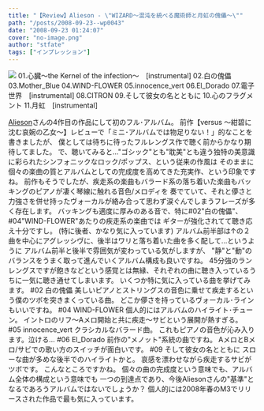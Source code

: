 ```yaml
---
title: "【Review】Alieson - \"WIZARD～混沌を統べる魔術師と月虹の傀儡～\""
path: "/posts/2008-09-23--wp0043"
date: "2008-09-23 01:24:07"
cover: "no-image.png"
author: "stfate"
tags: ["インプレッション"]
---
```



<a href="http://www.alieson.net/" target="_blank"><img src="http://stfate.net/img/alieson_ba04.jpg"  /></a>
01.心臓～the Kernel of the infection～　[instrumental]
02.白の傀儡　
03.Mother_Blue
04.WIND-FLOWER
05.innocence_vert
06.El_Dorado
07.電子世界　[instrumental]
08.CITRON
09.そして彼女の名とともに
10.心のフラグメント
11.月虹　[instrumental]
<br>

<!--more-->
<a href="http://www.alieson.net/" target="_blank">Alieson</a>さんの4作目の作品にして初のフル･アルバム。
前作【versus ～紺碧に沈む哀婉の乙女～】レビューで「ミニ･アルバムでは物足りない！」的なことを書きましたが、
僕としては待ちに待ったフルレングス作で聴く前からかなり期待してました。
で、聴いてみると…"ゴシック"とも"耽美"とも違う独特の美意識に彩られたシンフォニックなロック/ポップス、という従来の作風は
そのままに個々の楽曲の質とアルバムとしての完成度を高めてきた充実作、という印象ですね。
前作もそうでしたが、疾走系の楽曲もバラード系の落ち着いた楽曲もバッキングのピアノが凄く琴線に触れる音色/メロディを
奏でていて、それと儚さと力強さを併せ持ったヴォーカルが絡み合って思わず涙ぐんでしまうフレーズが多く存在します。
バッキングも適度に厚みのある音で、特に#02"白の傀儡"、#04"WIND-FLOWER"あたりの疾走系の楽曲では
ギターが強化されてて聴き応え十分ですし。
(特に後者、かなり気に入っています)
アルバム前半部は↑の２曲を中心にアグレッシヴに、後半はワリと落ち着いた曲を多く配して…というように
アルバム前半と後半で雰囲気が変わっている気がしますが、
"静"と"動"のバランスをうまく取って進んでいくアルバム構成も良いですね。
45分強のランレングスですが飽きなどという感覚とは無縁、それぞれの曲に聴き入っているうちに一気に聴き通せてしまいます。
いくつか特に気に入っている曲を挙げてみます。
#02 白の傀儡
美しいピアノとストリングスの音色に乗せて疾走するという僕のツボを突きまくっている曲。
どこか儚さを持っているヴォーカル･ラインもいいですね。
#04 WIND-FLOWER
個人的にはアルバムのハイライト･チューン。
イントロのリフ～Aメロ開始と共に疾走～サビという展開が熱すぎる。
#05 innocence_vert
クラシカルなバラード曲。
これもピアノの音色が沁み入ります。泣ける…
#06 El_Dorado
前作の"メノット"系統の曲ですね。
AメロとBメロ/サビでの歌い方のスイッチが面白いです。
#09 そして彼女の名とともに
スローな曲が多めな後半でのハイライトかと。
哀感を漂わせながら疾走するサビがツボです。
こんなところですかね。
個々の曲の完成度という意味でも、アルバム全体の構成という意味でも
一つの到達点であり、今後Aliesonさんの"基準"となるであろうアルバムではないでしょうか？
個人的には2008年春のM3でリリースされた作品で最も気に入っています。
